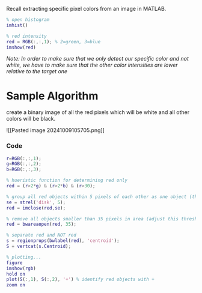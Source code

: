 Recall extracting specific pixel colors from an image in MATLAB. 
```MATLAB
% open histogram
imhist()

% red intensity
red = RGB(:,:,1); % 2=green, 3=blue
imshow(red) 
```
*Note: In order to make sure that we only detect our specific color and not white, we have to make sure that the other color intensities are lower relative to the target one*

# Sample Algorithm
create a binary image of all the red pixels which will be white and all other colors will be black. 

![[Pasted image 20241009105705.png]]

### Code 
```MATLAB
r=RGB(:,:,1); 
g=RGB(:,:,2);
b=RGB(:,:,3);

% hueristic function for determining red only
red = (r>2*g) & (r>2*b) & (r>30);

% group all red objects within 5 pixels of each other as one object (this one should be tweaked)
se = strel('disk', 5);
red = imclose(red,se); 

% remove all objects smaller than 35 pixels in area (adjust this threshold as needed)
red = bwareaopen(red, 35);

% separate red and NOT red 
s = regionprops(bwlabel(red), 'centroid');
S = vertcat(s.Centroid); 

% plotting...
figure 
imshow(rgb)
hold on
plot(S(:,1), S(:,2), '+') % identify red objects with +
zoom on
```

